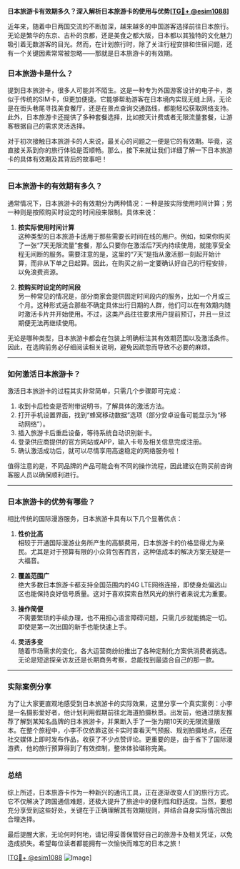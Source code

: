 **日本旅游卡有效期多久？深入解析日本旅游卡的使用与优势[[TG💪+ @esim1088](https://t.me/s/esim1088)]**

近年来，随着中日两国交流的不断加深，越来越多的中国游客选择前往日本旅行。无论是繁华的东京、古朴的京都，还是美食之都大阪，日本都以其独特的文化魅力吸引着无数游客的目光。然而，在计划旅行时，除了关注行程安排和住宿问题，还有一个关键因素常常被忽略——那就是日本旅游卡的有效期。

### 日本旅游卡是什么？

提到日本旅游卡，很多人可能并不陌生。这是一种专为外国游客设计的电子卡，类似于传统的SIM卡，但更加便捷。它能够帮助游客在日本境内实现无缝上网，无论是在街头巷尾寻找美食餐厅，还是在景点查询交通路线，都能轻松获取网络支持。此外，日本旅游卡还提供了多种套餐选择，比如按天计费或者无限流量套餐，让游客根据自己的需求灵活选择。

对于初次接触日本旅游卡的人来说，最关心的问题之一便是它的有效期。毕竟，这直接关系到你的旅行体验是否顺畅。那么，接下来就让我们详细了解一下日本旅游卡的具体有效期及其背后的故事吧！

---

### 日本旅游卡的有效期有多久？

通常情况下，日本旅游卡的有效期分为两种情况：一种是按实际使用时间计算；另一种则是按照购买时设定的时间段来限制。具体来说：

1. **按实际使用时间计算**  
   这种类型的日本旅游卡适用于那些需要长时间在线的用户。例如，如果你购买了一张“7天无限流量”套餐，那么只要你在激活后7天内持续使用，就能享受全程无间断的服务。需要注意的是，这里的“7天”是指从激活那一刻起开始计算，而非从下单之日起算。因此，在购买之前一定要确认好自己的行程安排，以免浪费资源。

2. **按购买时设定的时间段**  
   另一种常见的情况是，部分商家会提供固定时间段内的服务，比如一个月或三个月。这种形式适合那些不确定具体出行日期的人群，他们可以在有效期内随时激活卡片并开始使用。不过，这类产品往往要求用户提前预订，并且一旦过期便无法再继续使用。

无论是哪种类型，日本旅游卡都会在包装上明确标注其有效期范围以及激活条件。因此，在选购前务必仔细阅读相关说明，避免因疏忽而导致不必要的麻烦。

---

### 如何激活日本旅游卡？

激活日本旅游卡的过程其实非常简单，只需几个步骤即可完成：

1. 收到卡后检查是否附带说明书，了解具体的激活方法。
2. 打开手机设置界面，找到“蜂窝移动数据”选项（部分安卓设备可能显示为“移动网络”）。
3. 插入旅游卡后重启设备，等待系统自动识别新卡。
4. 登录供应商提供的官方网站或APP，输入卡号及相关信息完成注册。
5. 确认激活成功后，就可以尽情享用高速稳定的网络服务啦！

值得注意的是，不同品牌的产品可能会有不同的操作流程，因此建议在购买前咨询客服人员以确保顺利进行。

---

### 日本旅游卡的优势有哪些？

相比传统的国际漫游服务，日本旅游卡具有以下几个显著优点：

1. **性价比高**  
   相较于开通国际漫游业务所产生的高额费用，日本旅游卡的价格显得尤为亲民。尤其是对于预算有限的小众背包客而言，这种低成本的解决方案无疑是一大福音。

2. **覆盖范围广**  
   绝大多数日本旅游卡都支持全国范围内的4G LTE网络连接，即使身处偏远山区也能保持良好信号质量。这对于喜欢探索自然风光的旅行者来说尤为重要。

3. **操作简便**  
   不需要繁琐的手续办理，也不用担心语言障碍问题，只需几步就能搞定一切。即使是第一次出国的新手也能快速上手。

4. **灵活多变**  
   随着市场需求的变化，各大运营商纷纷推出了各种定制化方案供消费者挑选。无论是短途探亲访友还是长期商务考察，总能找到最适合自己的那一款。

---

### 实际案例分享

为了让大家更直观地感受到日本旅游卡的实际效果，这里分享一个真实案例：小李是一名摄影爱好者，他计划利用假期前往北海道拍摄秋景。出发前，他通过朋友推荐了解到某知名品牌的日本旅游卡，并果断入手了一张为期10天的无限流量版本。在整个旅程中，小李不仅依靠这张卡实时查看天气预报、规划拍摄地点，还在社交媒体上即时发布作品，收获了不少点赞评论。更重要的是，由于省下了国际漫游费，他的旅行预算得到了有效控制，整体体验堪称完美。

---

### 总结

综上所述，日本旅游卡作为一种新兴的通讯工具，正在逐渐改变人们的旅行方式。它不仅解决了跨国通信难题，还极大提升了旅途中的便利性和舒适度。当然，要想充分享受到这些好处，关键在于正确理解其有效期规则，并结合自身实际情况做出合理选择。

最后提醒大家，无论何时何地，请记得妥善保管好自己的旅游卡及相关凭证，以免造成损失。希望每位读者都能拥有一次愉快而难忘的日本之旅！

[[TG💪+ @esim1088](https://t.me/s/esim1088) ![Image](https://i.postimg.cc/4NQfJmqS/Snipaste-2025-05-13-00-14-12.png)]